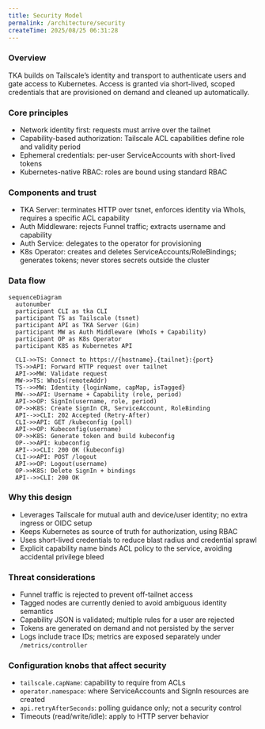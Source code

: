 ```yaml
---
title: Security Model
permalink: /architecture/security
createTime: 2025/08/25 06:31:28
---
```


### Overview

TKA builds on Tailscale’s identity and transport to authenticate users and gate access to Kubernetes. Access is granted via short-lived, scoped credentials that are provisioned on demand and cleaned up automatically.

### Core principles

- Network identity first: requests must arrive over the tailnet
- Capability-based authorization: Tailscale ACL capabilities define role and validity period
- Ephemeral credentials: per-user ServiceAccounts with short-lived tokens
- Kubernetes-native RBAC: roles are bound using standard RBAC

### Components and trust

- TKA Server: terminates HTTP over tsnet, enforces identity via WhoIs, requires a specific ACL capability
- Auth Middleware: rejects Funnel traffic; extracts username and capability
- Auth Service: delegates to the operator for provisioning
- K8s Operator: creates and deletes ServiceAccounts/RoleBindings; generates tokens; never stores secrets outside the cluster

### Data flow

```mermaid
sequenceDiagram
  autonumber
  participant CLI as tka CLI
  participant TS as Tailscale (tsnet)
  participant API as TKA Server (Gin)
  participant MW as Auth Middleware (WhoIs + Capability)
  participant OP as K8s Operator
  participant K8S as Kubernetes API

  CLI->>TS: Connect to https://{hostname}.{tailnet}:{port}
  TS->>API: Forward HTTP request over tailnet
  API->>MW: Validate request
  MW->>TS: WhoIs(remoteAddr)
  TS-->>MW: Identity {loginName, capMap, isTagged}
  MW-->>API: Username + Capability (role, period)
  API->>OP: SignIn(username, role, period)
  OP->>K8S: Create SignIn CR, ServiceAccount, RoleBinding
  API-->>CLI: 202 Accepted (Retry-After)
  CLI->>API: GET /kubeconfig (poll)
  API->>OP: Kubeconfig(username)
  OP->>K8S: Generate token and build kubeconfig
  OP-->>API: kubeconfig
  API-->>CLI: 200 OK (kubeconfig)
  CLI->>API: POST /logout
  API->>OP: Logout(username)
  OP->>K8S: Delete SignIn + bindings
  API-->>CLI: 200 OK
```

### Why this design

- Leverages Tailscale for mutual auth and device/user identity; no extra ingress or OIDC setup
- Keeps Kubernetes as source of truth for authorization, using RBAC
- Uses short-lived credentials to reduce blast radius and credential sprawl
- Explicit capability name binds ACL policy to the service, avoiding accidental privilege bleed

### Threat considerations

- Funnel traffic is rejected to prevent off-tailnet access
- Tagged nodes are currently denied to avoid ambiguous identity semantics
- Capability JSON is validated; multiple rules for a user are rejected
- Tokens are generated on demand and not persisted by the server
- Logs include trace IDs; metrics are exposed separately under `/metrics/controller`

### Configuration knobs that affect security

- `tailscale.capName`: capability to require from ACLs
- `operator.namespace`: where ServiceAccounts and SignIn resources are created
- `api.retryAfterSeconds`: polling guidance only; not a security control
- Timeouts (read/write/idle): apply to HTTP server behavior
